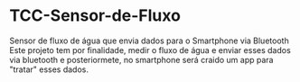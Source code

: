 # TCC-Sensor-de-Fluxo
Sensor de fluxo de água que envia dados para o Smartphone via Bluetooth
Este projeto tem por finalidade, medir o fluxo de água e enviar esses dados via bluetooth
e posteriormete, no smartphone será craido um app para "tratar" esses dados.
